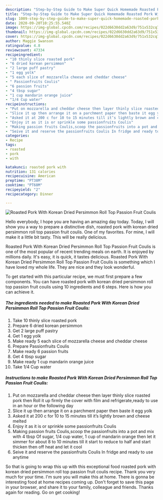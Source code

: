 ```yaml
---
description: "Step-by-Step Guide to Make Super Quick Homemade Roasted Pork With Korean Dried Persimmon Roll Top Passion Fruit Coulis"
title: "Step-by-Step Guide to Make Super Quick Homemade Roasted Pork With Korean Dried Persimmon Roll Top Passion Fruit Coulis"
slug: 1009-step-by-step-guide-to-make-super-quick-homemade-roasted-pork-with-korean-dried-persimmon-roll-top-passion-fruit-coulis
date: 2020-09-20T10:25:55.540Z
image: https://img-global.cpcdn.com/recipes/022d6630dd2a63d9/751x532cq70/roasted-pork-with-korean-dried-persimmon-roll-top-passion-fruit-coulis-recipe-main-photo.jpg
thumbnail: https://img-global.cpcdn.com/recipes/022d6630dd2a63d9/751x532cq70/roasted-pork-with-korean-dried-persimmon-roll-top-passion-fruit-coulis-recipe-main-photo.jpg
cover: https://img-global.cpcdn.com/recipes/022d6630dd2a63d9/751x532cq70/roasted-pork-with-korean-dried-persimmon-roll-top-passion-fruit-coulis-recipe-main-photo.jpg
author: Maggie Swanson
ratingvalue: 4.8
reviewcount: 47334
recipeingredient:
- "10 thinly slice roasted pork"
- "6 dried korean persimmon"
- "2 large puff pastry"
- "1 egg yolk"
- "5 each slice of mozzarella cheese and cheddar cheese"
- " Passionfruits Coulis"
- "6 passion fruits"
- "4 tbsp sugar"
- "1 cup mandarin orange juice"
- "1/4 Cup water"
recipeinstructions:
- "Put on mozzarella and cheddar cheese then layer thinly slice roasted pork then Roll it up firmly the cover with film and refrigerate,ready to use in an hour or the following day"
- "Slice it up then arrange it on a parchment paper then baste it egg yolk"
- "Asked it at 200 c for 10 to 15 minutes till it’s lightly brown and cheese melted"
- "Enjoy it as it is or sprinkle some passionfruits Coulis"
- "Making passion fruits Coulis,scoop the passionfruits into a pot and mix with 4 tbsp Of sugar, 1/4 cup water, 1 cup of mandarin orange then let it simmer for about 8 to 10 minutes till it start to reduce to half and start thicken then off heat and let it cool"
- "Seive it and reserve the passionfruits Coulis In fridge and ready to use anytime"
categories:
- Recipe
tags:
- roasted
- pork
- with

katakunci: roasted pork with 
nutrition: 131 calories
recipecuisine: American
preptime: "PT38M"
cooktime: "PT60M"
recipeyield: "2"
recipecategory: Dinner

---
```



![Roasted Pork With Korean Dried Persimmon Roll Top Passion Fruit Coulis](https://img-global.cpcdn.com/recipes/022d6630dd2a63d9/751x532cq70/roasted-pork-with-korean-dried-persimmon-roll-top-passion-fruit-coulis-recipe-main-photo.jpg)

Hello everybody, I hope you are having an amazing day today. Today, I will show you a way to prepare a distinctive dish, roasted pork with korean dried persimmon roll top passion fruit coulis. One of my favorites. For mine, I will make it a little bit tasty. This will be really delicious.

Roasted Pork With Korean Dried Persimmon Roll Top Passion Fruit Coulis is one of the most popular of recent trending meals on earth. It is enjoyed by millions daily. It's easy, it is quick, it tastes delicious. Roasted Pork With Korean Dried Persimmon Roll Top Passion Fruit Coulis is something which I have loved my whole life. They are nice and they look wonderful.




To get started with this particular recipe, we must first prepare a few components. You can have roasted pork with korean dried persimmon roll top passion fruit coulis using 10 ingredients and 6 steps. Here is how you can achieve it.

<!--inarticleads1-->

##### The ingredients needed to make Roasted Pork With Korean Dried Persimmon Roll Top Passion Fruit Coulis:

1. Take 10 thinly slice roasted pork
1. Prepare 6 dried korean persimmon
1. Get 2 large puff pastry
1. Get 1 egg yolk
1. Make ready 5 each slice of mozzarella cheese and cheddar cheese
1. Prepare  Passionfruits Coulis
1. Make ready 6 passion fruits
1. Get 4 tbsp sugar
1. Make ready 1 cup mandarin orange juice
1. Take 1/4 Cup water




<!--inarticleads2-->

##### Instructions to make Roasted Pork With Korean Dried Persimmon Roll Top Passion Fruit Coulis:

1. Put on mozzarella and cheddar cheese then layer thinly slice roasted pork then Roll it up firmly the cover with film and refrigerate,ready to use in an hour or the following day
1. Slice it up then arrange it on a parchment paper then baste it egg yolk
1. Asked it at 200 c for 10 to 15 minutes till it’s lightly brown and cheese melted
1. Enjoy it as it is or sprinkle some passionfruits Coulis
1. Making passion fruits Coulis,scoop the passionfruits into a pot and mix with 4 tbsp Of sugar, 1/4 cup water, 1 cup of mandarin orange then let it simmer for about 8 to 10 minutes till it start to reduce to half and start thicken then off heat and let it cool
1. Seive it and reserve the passionfruits Coulis In fridge and ready to use anytime




So that is going to wrap this up with this exceptional food roasted pork with korean dried persimmon roll top passion fruit coulis recipe. Thank you very much for your time. I'm sure you will make this at home. There is gonna be interesting food at home recipes coming up. Don't forget to save this page in your browser, and share it to your family, colleague and friends. Thanks again for reading. Go on get cooking!

